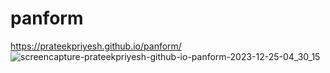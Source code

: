 # panform

https://prateekpriyesh.github.io/panform/
![screencapture-prateekpriyesh-github-io-panform-2023-12-25-04_30_15](https://github.com/prateekpriyesh/panform/assets/36723560/e8fb6a2a-a18f-4b0f-af73-6cea84deb7c6)
